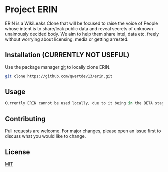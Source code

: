 # Project ERIN
ERIN is a WikiLeaks Clone that will be focused to raise the voice of People whose intent is to share/leak public data and reveal secrets of unknown unaimously decided body. We aim to help them share intel, data etc. freely without worrying about licensing, media or getting arrested.

## Installation (CURRENTLY NOT USEFUL)

Use the package manager [git](https://git-scm.com/) to locally clone ERIN. 

```bash
git clone https://github.com/qwertdev13/erin.git
```

## Usage

```python
Currently ERIN cannot be used locally, due to it being in the BETA stage. 
```

## Contributing

Pull requests are welcome. For major changes, please open an issue first
to discuss what you would like to change.


## License

[MIT](https://choosealicense.com/licenses/mit/)
